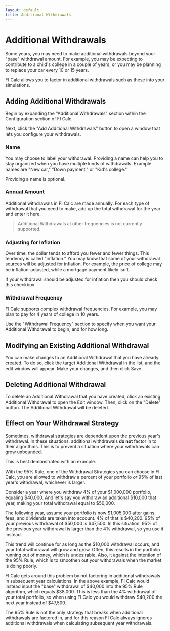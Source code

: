 ```yaml
---
layout: default
title: Additional Withdrawals
---
```


# Additional Withdrawals

Some years, you may need to make additional withdrawals beyond your "base"
withdrawal amount. For example, you may be expecting to contribute to a child's
college in a couple of years, or you may be planning to replace your car every
10 or 15 years.

FI Calc allows you to factor in additional withdrawals such as these into your
simulations.

## Adding Additional Withdrawals

Begin by expanding the "Additional Withdrawals" section within the Configuration
section of FI Calc.

Next, click the "Add Additional Withdrawals" button to open a window that lets
you configure your withdrawals.

### Name

You may choose to label your withdrawal. Providing a name can help you to stay
organized when you have multiple kinds of withdrawals. Example names are "New
car," "Down payment," or "Kid's college."

Providing a name is optional.

### Annual Amount

Additional withdrawals in FI Calc are made annually. For each type of withdrawal
that you need to make, add up the total withdrawal for the year and enter it
here.

> Additional Withdrawals at other frequencies is not currently supported.

### Adjusting for Inflation

Over time, the dollar tends to afford you fewer and fewer things. This tendency
is called "inflation." You may know that some of your withdrawal sources will be
adjusted for inflation. For example, the price of college may be
inflation-adjusted, while a mortgage payment likely isn't.

If your withdrawal should be adjusted for inflation then you should check this
checkbox.

### Withdrawal Frequency

FI Calc supports complex withdrawal frequencies. For example, you may plan to
pay for 4 years of college in 10 years.

Use the "Withdrawal Frequency" section to specify when you want your Additional
Withdrawal to begin, and for how long.

## Modifying an Existing Additional Withdrawal

You can make changes to an Additional Withdrawal that you have already created.
To do so, click the target Additional Withdrawal in the list, and the edit
window will appear. Make your changes, and then click Save.

## Deleting Additional Withdrawal

To delete an Additional Withdrawal that you have created, click an existing
Additional Withdrawal to open the Edit window. Then, click on the "Delete"
button. The Additional Withdrawal will be deleted.

## Effect on Your Withdrawal Strategy

Sometimes, withdrawal strategies are dependent upon the previous year's
withdrawal. In these situations, additional withdrawals **do not** factor in to
their algorithms. This is to prevent a situation where your withdrawals can grow
unbounded.

This is best demonstrated with an example.

With the 95% Rule, one of the Withdrawal Strategies you can choose in FI Calc,
you are allowed to withdraw a percent of your portfolio _or_ 95% of last year's
withdrawal, whichever is larger.

Consider a year where you withdraw 4% of your
$1,000,000 portfolio, equaling $40,000. And let's say you withdraw an additional
\$10,000 that year, making your total withdrawal equal to \$50,000.

The following year, assume your portfolio is now \$1,005,000 after gains, fees,
and dividends are taken into account. 4% of that is
$40,200. 95% of your previous withdrawal of $50,000 is \$47,500. In this
situation, 95% of the previous year withdrawal is larger than the 4% withdrawal,
so you use it instead.

This trend will continue for as long as the \$10,000 withdrawal occurs, and your
total withdrawal will grow and grow. Often, this results in the portfolio
running out of money, which is undesirable. Also, it against the intention of
the 95% Rule, which is to smoothen out your withdrawals when the market is doing
poorly.

FI Calc gets around this problem by not factoring in additional withdrawals in
subsequent year calculations. In the above example, FI Calc would instead input
the "base" withdrawal of
$40,000
into the 95% Rule algorithm, which equals
$38,000. This is less than the
4% withdrawal of your total portfolio, so when using FI Calc you would withdraw
\$40,200 the next year instead of \$47,500.

The 95% Rule is not the only strategy that breaks when additional withdrawals
are factored in, and for this reason FI Calc always ignores additional
withdrawals when calculating subsequent year withdrawals.

